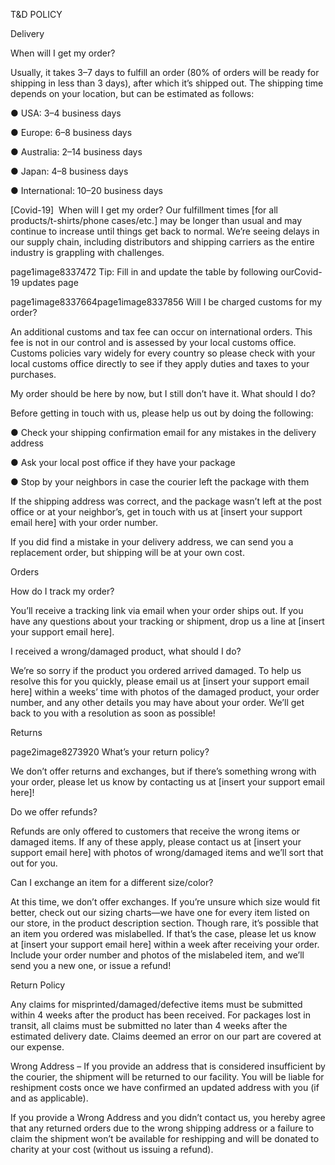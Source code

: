 T&D POLICY

 

Delivery

When will I get my order?

Usually, it takes 3–7 days to fulfill an order (80% of orders will be ready for shipping in less than 3 days), after which it’s shipped out. The shipping time depends on your location, but can be estimated as follows:

●  USA: 3–4 business days

●  Europe: 6–8 business days

●  Australia: 2–14 business days

●  Japan: 4–8 business days

●  International: 10–20 business days

[Covid-19] ​ When will I get my order?
Our fulfillment times [for all products/t-shirts/phone cases/etc.] may be longer than usual and may continue to increase until things get back to normal. We’re seeing delays in our supply chain, including distributors and shipping carriers as the entire industry is grappling with challenges.

page1image8337472
Tip: Fill in and update the table by following our ​Covid-19 updates page​

page1image8337664page1image8337856
Will I be charged customs for my order?

An additional customs and tax fee can occur on international orders. This fee is not in our control and is assessed by your local customs office. Customs policies vary widely for every country so please check with your local customs office directly to see if they apply duties and taxes to your purchases.

My order should be here by now, but I still don’t have it. What should I do?

Before getting in touch with us, please help us out by doing the following:

●  Check your shipping confirmation email for any mistakes in the delivery address

●  Ask your local post office if they have your package

●  Stop by your neighbors in case the courier left the package with them

If the shipping address was correct, and the package wasn’t left at the post office or at your neighbor’s, get in touch with us at [insert your support email here] with your order number.

If you did find a mistake in your delivery address, we can send you a replacement order, but shipping will be at your own cost.

Orders

How do I track my order?

You’ll receive a tracking link via email when your order ships out. If you have any questions about your tracking or shipment, drop us a line at [insert your support email here].

I received a wrong/damaged product, what should I do?

We’re so sorry if the product you ordered arrived damaged. To help us resolve this for you quickly, please email us at [insert your support email here] within a weeks’ time with photos of the damaged product, your order number, and any other details you may have about your order. We’ll get back to you with a resolution as soon as possible!

Returns

page2image8273920
What’s your return policy?

We don’t offer returns and exchanges, but if there’s something wrong with your order, please let us know by contacting us at [insert your support email here]!

Do we offer refunds?

Refunds are only offered to customers that receive the wrong items or damaged items. If any of these apply, please contact us at [insert your support email here] with photos of wrong/damaged items and we’ll sort that out for you.

Can I exchange an item for a different size/color?

At this time, we don’t offer exchanges. If you’re unsure which size would fit better, check out our sizing charts—we have one for every item listed on our store, in the product description section. Though rare, it’s possible that an item you ordered was mislabelled. If that’s the case, please let us know at [insert your support email here] within a week after receiving your order. Include your order number and photos of the mislabeled item, and we’ll send you a new one, or issue a refund!

Return Policy

Any claims for misprinted/damaged/defective items must be submitted within 4 weeks after the product has been received. For packages lost in transit, all claims must be submitted no later than 4 weeks after the estimated delivery date. Claims deemed an error on our part are covered at our expense.

Wrong Address – If you provide an address that is considered insufficient by the courier, the shipment will be returned to our facility. You will be liable for reshipment costs once we have confirmed an updated address with you (if and as applicable).

If you provide a Wrong Address and you didn’t contact us, you hereby agree that any returned orders due to the wrong shipping address or a failure to claim the shipment won’t be available for reshipping and will be donated to charity at your cost (without us issuing a refund).